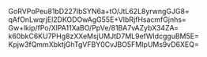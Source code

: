 GoRVPoPeu81bD227IbSYN6a+tO/JtL62L8yrwngGJG8=
qAfOnLwqrjEl2DKODOwAgG55E+VIbRjfHsacmfGjnhs=
Gw+lkip/fPo/XlPA11XaBO/PpVe/81BA7vAZybX34ZA=
k60bkC6KU7PHg8zXXeMsjUMJtD7ML9efWldcgguBM5E=
Kpjw3fQmmXbktjGhTgVFBY0CvJBO5FMIpUMs9vD6XEQ=
